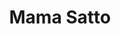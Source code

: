 ---
layout: place
title: "Mama Satto"
permalink: /michigan/ann-arbor/mama-satto.html
stateAbbr: MI
stateName: Michigan
cityName: Ann Arbor
seo:
  name: "Mama Satto"
  type: Restaurant
  links: https://order.online/store/238441?slug=-126260&slug=en-US&pickup=true&hideModal=true
description: "Ramen & udon soups, sushi rolls & other Japanese staples round out the menu at this casual outpost. Mama Satto serves delicious sushi in Ann Arbor, Michigan. Try fresh Japanese dishes for a great dining experience. Available for takeout, delivery, lunch, and dinner."
place_id: ChIJKYz5lECuPIgRdBbAbjI6RCk
photos:
  - name: >-
      places/ChIJKYz5lECuPIgRdBbAbjI6RCk/photos/AeeoHcL8lAEKz8pfPOI8tX3IPVqnLJ8_RJxM3ZXL4fniqCHiRPaPnmjnGnEo1WSTZhpBRx4vHdP7tYGFSgan8Zsb9KeRcGVjr35HdrxXrT9sN3QT6ORFDR4AZKviNNMcx4gDAJLmZWqeIwdQDMbxxfTQ__j6godWvdKrpV-j5rE0ZfEVQQbNM0KwsKtvF9FoUIqCWBzhXdMx9cMMWKAQHJksWZ71koRMWt8T-7QgygL701keUZ3J-aCP2ZCRa6WNjnoWtCkw5YDqxaKXmonNE3oHfFCDsYcIg2t5XzaDfSOzdbPbcg
    widthPx: 1400
    heightPx: 1050
    authorAttributions:
      - displayName: Mama Satto
        uri: https://maps.google.com/maps/contrib/103485657140178606375
        photoUri: >-
          https://lh3.googleusercontent.com/a/ACg8ocKQshxS5hujofuHL-nIg0XDHxLpOtfnLT4T-B7tgwtm2bmNSg=s100-p-k-no-mo
    flagContentUri: >-
      https://www.google.com/local/imagery/report/?cb_client=maps_api_places.places_api&image_key=!1e10!2sAF1QipNkFxFNHSis3_eJpUSC6yv2UuQLS1usxaehTZ80&hl=en-US
    googleMapsUri: >-
      https://www.google.com/maps/place//data=!3m4!1e2!3m2!1sAF1QipNkFxFNHSis3_eJpUSC6yv2UuQLS1usxaehTZ80!2e10!4m2!3m1!1s0x883cae4094f98c29:0x29443a326ec01674
  - name: >-
      places/ChIJKYz5lECuPIgRdBbAbjI6RCk/photos/AeeoHcIzo_bACoUnvwIGZ55pTTSQl848S-QHATF0t56CHxo0Nean9BSDlgDe2dZWIb6YdV6ce9FMRMfcusjFkb_WmyiPVg-F4a9iGO8jAWnzaxly_lKSVortHxSx-OmyzQORHLR648qGvMYhAZ1XR8uP83RdQ2oTnLZbXusmpZBU0szyRbPjEYjJeU4evYzaENYMa2aQEJ-VTQw0kLPa5Jw9O6LN918B-qn9UTbtbUb4c7poU3nl5d88MUMlPvWt8S3GQaAT37_vWBSUdI1DHJqxYMpT5GUGi0GPv6IUwxT3LnIWxQ
    widthPx: 1400
    heightPx: 1050
    authorAttributions:
      - displayName: Mama Satto
        uri: https://maps.google.com/maps/contrib/103485657140178606375
        photoUri: >-
          https://lh3.googleusercontent.com/a/ACg8ocKQshxS5hujofuHL-nIg0XDHxLpOtfnLT4T-B7tgwtm2bmNSg=s100-p-k-no-mo
    flagContentUri: >-
      https://www.google.com/local/imagery/report/?cb_client=maps_api_places.places_api&image_key=!1e10!2sAF1QipNYMc7sFQOxr20UN89p6MO6HqeEY3_3eQStrpk3&hl=en-US
    googleMapsUri: >-
      https://www.google.com/maps/place//data=!3m4!1e2!3m2!1sAF1QipNYMc7sFQOxr20UN89p6MO6HqeEY3_3eQStrpk3!2e10!4m2!3m1!1s0x883cae4094f98c29:0x29443a326ec01674
  - name: >-
      places/ChIJKYz5lECuPIgRdBbAbjI6RCk/photos/AeeoHcKUahSetJfe9aoLns6sXWvydWVLJu9qOa5zsQ8LGqR_XdVCJveiI1BoGowrCvhNMP9_JmJYGK9s3xXNictlX8lwP_7VIV8DIBaIFeJD7rU1s8Bg1yCJ2jBXDtCgd-3_gGaJCHhwauQVXsIxnad1dOIXUoInTo9YrL42d-WRtzX1bn8THlED9X53OKLh3wN3eXnqn9iP35LK7x-7kxRvQYWCiSss6oVsYWCn_WgIfbuOqBijEV5HIHAG2NEOaLE2rMUw55SV6lwuBPP1ZOk1Yf_6vQ3bQ5bCsyZkZQeMMc8m-CpbUz5wOZa0YZXzwmaJx8w3SN7aAywb1aYIgZ7yyCldm2CF4kVe32i5Lse3_iT8oa0dRP62jKXEj9abqZPVXa0FD8Mb1Qwu70pugliwgp6s9fY_YhT_sy6E2GCx6XYg1w
    widthPx: 1200
    heightPx: 1600
    authorAttributions:
      - displayName: Nikhil Ayyadevara
        uri: https://maps.google.com/maps/contrib/116566078196146424675
        photoUri: >-
          https://lh3.googleusercontent.com/a/ACg8ocLK_aTIVAWpdpaRDpUTAQmNjRHxo7XTwZLEH16qNw14BuKcZR2M=s100-p-k-no-mo
    flagContentUri: >-
      https://www.google.com/local/imagery/report/?cb_client=maps_api_places.places_api&image_key=!1e10!2sCIHM0ogKEICAgICLwea8DQ&hl=en-US
    googleMapsUri: >-
      https://www.google.com/maps/place//data=!3m4!1e2!3m2!1sCIHM0ogKEICAgICLwea8DQ!2e10!4m2!3m1!1s0x883cae4094f98c29:0x29443a326ec01674
  - name: >-
      places/ChIJKYz5lECuPIgRdBbAbjI6RCk/photos/AeeoHcJAtARea8cPDmQarr3gVHS3RhT7nRgowzfUC0OMxiCS4ONjkCevTbkjSTNuH5iSpozWxem3ghQJ-x0YLgCp_0B4fG73HaguY5fv2o0ETOCvg0FoGQge5Dkw_8sglyEw-K5q7Cf1KT1mJfqKBG0sYVrNosQC1600Gq-8U6AcnFQjna6rbDXiPrXuKo3lAtzs2S9Gj7VrYg-7iF3xfjyWneraUTGKKs8vmTXP_C0RDa8yO6PppRNQKRN_jw8Ixm5I2hvoqlLhli7NxylA2PwF0X6IsXKzQVoC7zgR8miyHOvscJ4Apipa-Tbx8b-dMRwO_kBiVSNEIIQ2dPacqppljvERncNJQNz4QkIqVnG2z5I3WgvniT0xaLrjryyMjWJM-V0Nz4S5DsBBblFTlurv3vSglwvqDe8Kxj5vSIsXidhRe0iR
    widthPx: 1290
    heightPx: 1646
    authorAttributions:
      - displayName: Hank Putter
        uri: https://maps.google.com/maps/contrib/110004903601536251886
        photoUri: >-
          https://lh3.googleusercontent.com/a/ACg8ocIlcYekVUZ1ukqksm0P1jU4CBf_Al0yQGXoHlXVLUnqngVLsA=s100-p-k-no-mo
    flagContentUri: >-
      https://www.google.com/local/imagery/report/?cb_client=maps_api_places.places_api&image_key=!1e10!2sCIHM0ogKEICAgIDr__LIhgE&hl=en-US
    googleMapsUri: >-
      https://www.google.com/maps/place//data=!3m4!1e2!3m2!1sCIHM0ogKEICAgIDr__LIhgE!2e10!4m2!3m1!1s0x883cae4094f98c29:0x29443a326ec01674
  - name: >-
      places/ChIJKYz5lECuPIgRdBbAbjI6RCk/photos/AeeoHcJBiZn85ZmCWg5Lta_9XSrRTuvTC-m_HVYQHllhaXWVW6q3We34TiRcgV9qsRsmrJTQEUFVN0ydH2PQpupt7qSDbot3Oz2cpyK-m3RDKtzm29oHZl6f9HbE04sseOLWnB7VfayK-MHZfJ2y5KQwzkS5gFKEEKFEGQRzpZiERzTMVrRfxmbG22jzijUjXpkRV-F1VEJ7p_5rw45TMOJrHvx6uNOee-hbS2jh2qIr0GpUV9PYEBhToqDUwdOlJf6h_Ti3BS1yXqp0vivDFdX1ckKpQf-loA7CJ9rx8nq0vS8nfPpJphoydjwXIyrcT-vqfOKldANe1PT5m_LlplM1aupIUsyAWl-rofJnID89oaHsvWyzpPwLWRLZh-YFX-pvPOLtUIpLu1KT6OgTqH9RpfaeV2v25BdetafLN46bJkmAvg
    widthPx: 3072
    heightPx: 4080
    authorAttributions:
      - displayName: Roundhat Rover
        uri: https://maps.google.com/maps/contrib/105306204619049587222
        photoUri: >-
          https://lh3.googleusercontent.com/a-/ALV-UjVzbOyXrThzkdnrbg8hla0hu33DvCw9CPUEdG5LMcho1qkmDVFGTw=s100-p-k-no-mo
    flagContentUri: >-
      https://www.google.com/local/imagery/report/?cb_client=maps_api_places.places_api&image_key=!1e10!2sCIHM0ogKEICAgICrmMSHLQ&hl=en-US
    googleMapsUri: >-
      https://www.google.com/maps/place//data=!3m4!1e2!3m2!1sCIHM0ogKEICAgICrmMSHLQ!2e10!4m2!3m1!1s0x883cae4094f98c29:0x29443a326ec01674
  - name: >-
      places/ChIJKYz5lECuPIgRdBbAbjI6RCk/photos/AeeoHcIeSDevYkkS4fIzEn_R69s2LbaANJORHTX2UAG8WGwoM7fxTU90BTpyIKWaC_OIvHH5AEbuBYdYIIvku9isKtZdILx883Nk07dJpJVFroBbEldbriMh7ezQ8g4Q9sO8i801Ia8NM5aNcIEx5tChO6Nq4JGbrGlA535IDQQBRRfQCQvDEEH2xbGO7zJ85k_Cyx2qXULakfAvvsP7lKymHgLBgUgJtw3h8OGc2QfCE-C_1Cq8QHsXimQwVmW3F3N86gmHBYXhC6FR1n9yr81lipRmuzn66FBahi2r8IoYi8fOCnOP4HwDU1C9OqFZW4yIXUpD15s1pEG52i6mhqOUkioS17g1U0vGpwplphRIK2yhmR5Z_RPEQE2j_FdBOCg40lE3hY52EOqC9u-g3r7inmoQdBBm2piSbkHUpu696EP6okZ1
    widthPx: 3574
    heightPx: 2699
    authorAttributions:
      - displayName: 波。真秀ᶘ oᴥoᶅ
        uri: https://maps.google.com/maps/contrib/100693727675241426882
        photoUri: >-
          https://lh3.googleusercontent.com/a-/ALV-UjXMOJkGInpODzldXu7adMgC2yjjZQG-xI0U6EHKAmglHPV4BnVa=s100-p-k-no-mo
    flagContentUri: >-
      https://www.google.com/local/imagery/report/?cb_client=maps_api_places.places_api&image_key=!1e10!2sCIHM0ogKEICAgICtnN3u4QE&hl=en-US
    googleMapsUri: >-
      https://www.google.com/maps/place//data=!3m4!1e2!3m2!1sCIHM0ogKEICAgICtnN3u4QE!2e10!4m2!3m1!1s0x883cae4094f98c29:0x29443a326ec01674
  - name: >-
      places/ChIJKYz5lECuPIgRdBbAbjI6RCk/photos/AeeoHcLh-iuFkE6fwyx6qmsYhUBEoWd4Jv5SQ9FogpgoYInbbBCptfP0DFw8Y5ctiCWa1z_VbpI2RjWl4a6TsYHSCg6lEauUVjx4i27EqAL1VqkmaPnQrnpsQEQiDIHOyszP-kBRHxIhH2ARVyh77cpS8L55b2MvrBZWloetsNE4Krd8dn-_LY_dpySGIcpVe17UnsSzvFlMGvnofTuD0vBOWEqTLi0LpFXASKE3H9ugpxDrWRT5iJnybENk-AUbeV0NzcweUecUSSLed9yJdMyRm1fFPvIzvIcEawJ01Tunlq0ix9mnGYdy3HNaLBH7p29bFCEyOdOefhUViiGjZVmh7foYpHCTn457FGhQSxA8o4i_0_sBquXHTeJ2G867aVziBq2v8bugsmOsAnW8Y5xMpGCiu7nJWA1XXgHq3dXKHKWdSg
    widthPx: 3024
    heightPx: 4032
    authorAttributions:
      - displayName: Dimo Kallis
        uri: https://maps.google.com/maps/contrib/110695689462233960858
        photoUri: >-
          https://lh3.googleusercontent.com/a-/ALV-UjXcvPXe32Ycz-Kav06ONUo6OxLK7A0ROLiMbP_IZ7YrHAOyBIks=s100-p-k-no-mo
    flagContentUri: >-
      https://www.google.com/local/imagery/report/?cb_client=maps_api_places.places_api&image_key=!1e10!2sCIHM0ogKEICAgIDT_KOwcw&hl=en-US
    googleMapsUri: >-
      https://www.google.com/maps/place//data=!3m4!1e2!3m2!1sCIHM0ogKEICAgIDT_KOwcw!2e10!4m2!3m1!1s0x883cae4094f98c29:0x29443a326ec01674
  - name: >-
      places/ChIJKYz5lECuPIgRdBbAbjI6RCk/photos/AeeoHcKqTWmavrzo5bunP0smTcRFHcEwz4R3J1wr_natBQbD5ZTvCtRQOjKfNefdsi1H95bpwMiGn2FY5T0x-8XJGzG6Hxwmvk1vzIIJS814iBWwU2YllgRlYW_kAzRPixD7Q_g50icvbcsMqzDzgdr2laYb4RUQveXGwaugu54TnPP9F6tQybyeshltE5d4HUKMg4egrG9iU-TkJWu9Rlgec-s6JUZdq-cZQEeUZ5xvw1diOVGJUGaoflFWD1PXZHHMvswPToygnxS7XaF_P86o3omtnKyZtDa-MgjgH9yAcOj4D6L5em6BeBsQdyz50Ki340Bza3sVGlDq6ntp72gBZFmS7isMpvIWJKPg-5zDzFxmx9EaKBAlSODRRii9AWiWx9F0Wu3ABQujFKp6M0gF0NnlCmGt7CVRyxgaM3UmDHrzsj8W
    widthPx: 3000
    heightPx: 4000
    authorAttributions:
      - displayName: Kathy Burns
        uri: https://maps.google.com/maps/contrib/113995848128638175962
        photoUri: >-
          https://lh3.googleusercontent.com/a-/ALV-UjWpeAUaCDiNcvjocfwIN3TxFhVXntTClDD6pXUFCj1HjnEQlx8I=s100-p-k-no-mo
    flagContentUri: >-
      https://www.google.com/local/imagery/report/?cb_client=maps_api_places.places_api&image_key=!1e10!2sCIHM0ogKEICAgICrh-qOogE&hl=en-US
    googleMapsUri: >-
      https://www.google.com/maps/place//data=!3m4!1e2!3m2!1sCIHM0ogKEICAgICrh-qOogE!2e10!4m2!3m1!1s0x883cae4094f98c29:0x29443a326ec01674
  - name: >-
      places/ChIJKYz5lECuPIgRdBbAbjI6RCk/photos/AeeoHcJlu26N8kC355nH2PP0zgFsnhK1IXgYZtXOqvXT44vbaDP55hLnyD-KLlxAIq3NfBiURW60PwiQJdewEZFfNSWS0YixaUreBFQhwGJFMV_Fajh5_7RPklMcBbmrpXAgCXoWQTs9698Eho0ebzg9LpWMc4tbsfgd2yNk_ojbxsDu7Om4HXgr8t80KI6c00WyCMxF5_eRmzFc6YJztiigvAouQwolRrwWnU5DRw0ijBbxludzcGDOJy0krqfR0J0rz-tUObO83qfZK-XcBTsONMYtTf4nf6OpU7gKpsxVm1VZiV9xkXvBTQDUlD3HjsLH9s0WEaLErS0JB84jc3P8zHTAwlRrffufQ-zsPv7nquU0hcFKe1KKrYpxNLwqoRrrxkwUIAxmJ6SwG8IH5tUUw0aWWgmtIJWlQzc1AXqv9X_UPaKz
    widthPx: 4032
    heightPx: 3024
    authorAttributions:
      - displayName: Margaret Peters
        uri: https://maps.google.com/maps/contrib/117962716600348399058
        photoUri: >-
          https://lh3.googleusercontent.com/a-/ALV-UjXV48biBJsYlKrNs5GwfP_GJw5GPpsJVI7_eFFMLvR8Omt1jnI=s100-p-k-no-mo
    flagContentUri: >-
      https://www.google.com/local/imagery/report/?cb_client=maps_api_places.places_api&image_key=!1e10!2sCIHM0ogKEICAgICkpIayzgE&hl=en-US
    googleMapsUri: >-
      https://www.google.com/maps/place//data=!3m4!1e2!3m2!1sCIHM0ogKEICAgICkpIayzgE!2e10!4m2!3m1!1s0x883cae4094f98c29:0x29443a326ec01674
  - name: >-
      places/ChIJKYz5lECuPIgRdBbAbjI6RCk/photos/AeeoHcJrn2D7CU64Afb6m_D--3-zOTT5_4hmyVxKWgOYPZRkT3Ult7mqkJSAfVE2Qm8kT1HoEOBRDH0CumUS9harkOjUaMBWd81DYSsxaKK0oKHGNnbBNNOwNOMLDotd-i9TcIjjSs_2LTou41D10DJhOXzIIgu4ePB_p15rsN-wQZ6LqeQPiSIdFc7Hf330jdVBU9L2-RD_e5rffMP8BED_X842VKpOw_DfS0WVEPhWCGqljsl4bMxcP1abTXzI23lHmfgnBnEBM_GcvQjLGCrSXsQrXP_NaZidD56zv8Cxaw7OoA
    widthPx: 1080
    heightPx: 1440
    authorAttributions:
      - displayName: Mama Satto
        uri: https://maps.google.com/maps/contrib/103485657140178606375
        photoUri: >-
          https://lh3.googleusercontent.com/a/ACg8ocKQshxS5hujofuHL-nIg0XDHxLpOtfnLT4T-B7tgwtm2bmNSg=s100-p-k-no-mo
    flagContentUri: >-
      https://www.google.com/local/imagery/report/?cb_client=maps_api_places.places_api&image_key=!1e10!2sAF1QipPC6VTEz-xTf5xr1rKtvI0v9wqeRtO9fxF4ivwr&hl=en-US
    googleMapsUri: >-
      https://www.google.com/maps/place//data=!3m4!1e2!3m2!1sAF1QipPC6VTEz-xTf5xr1rKtvI0v9wqeRtO9fxF4ivwr!2e10!4m2!3m1!1s0x883cae4094f98c29:0x29443a326ec01674
address: 715 N University Ave, Ann Arbor, MI 48104, USA
street: 715 N University Ave
city: Ann Arbor
state: MI
zip: '48104'
country: USA
neighborhood: Burns Park
latitude: '42.278743'
longitude: '-83.740113'
accessibility_options:
  wheelchairAccessibleParking: true
  wheelchairAccessibleEntrance: true
  wheelchairAccessibleSeating: true
business_status: OPERATIONAL
name: Mama Satto
google_maps_links:
  directionsUri: >-
    https://www.google.com/maps/dir//''/data=!4m7!4m6!1m1!4e2!1m2!1m1!1s0x883cae4094f98c29:0x29443a326ec01674!3e0
  placeUri: https://maps.google.com/?cid=2973565642252228212
  writeAReviewUri: >-
    https://www.google.com/maps/place//data=!4m3!3m2!1s0x883cae4094f98c29:0x29443a326ec01674!12e1
  reviewsUri: >-
    https://www.google.com/maps/place//data=!4m4!3m3!1s0x883cae4094f98c29:0x29443a326ec01674!9m1!1b1
  photosUri: >-
    https://www.google.com/maps/place//data=!4m3!3m2!1s0x883cae4094f98c29:0x29443a326ec01674!10e5
primary_type: Sushi Restaurant
opening_hours:
  regular: null
  current: null
secondary_opening_hours:
  regular:
    weekdayDescriptions: null
    type: null
  current:
    weekdayDescriptions: null
    type: null
phone: (734) 213-3044
price_level: null
price_range: $20 &ndash; $30
rating: '4.0'
rating_count: 450
website: >-
  https://order.online/store/238441?slug=-126260&slug=en-US&pickup=true&hideModal=true
reviews:
  - name: >-
      places/ChIJKYz5lECuPIgRdBbAbjI6RCk/reviews/ChdDSUhNMG9nS0VJQ0FnTURRc2VmVm9RRRAB
    relativePublishTimeDescription: a month ago
    rating: 5
    text:
      text: >-
        Happy we stumbled across this gem. We came for lunch on a slow Tuesday.
        We were kindly greeted at the door and sat promptly. The order was quick
        and we received really flavorful miso upon arrival. The sushi roll
        preparation wasn’t my favorite, but the scallops inside were good. Both
        my ramen and gfs udon were really good. Flavorful and good spice levels.
        The seafood was slightly tough in my ramen, but the beef in the udon was
        fantastic. Overall a really pleasant experience and a nice spot in Ann
        Arbor.
      languageCode: en
    originalText:
      text: >-
        Happy we stumbled across this gem. We came for lunch on a slow Tuesday.
        We were kindly greeted at the door and sat promptly. The order was quick
        and we received really flavorful miso upon arrival. The sushi roll
        preparation wasn’t my favorite, but the scallops inside were good. Both
        my ramen and gfs udon were really good. Flavorful and good spice levels.
        The seafood was slightly tough in my ramen, but the beef in the udon was
        fantastic. Overall a really pleasant experience and a nice spot in Ann
        Arbor.
      languageCode: en
    authorAttribution:
      displayName: Kavan Lavy
      uri: https://www.google.com/maps/contrib/112191160951146949783/reviews
      photoUri: >-
        https://lh3.googleusercontent.com/a-/ALV-UjUozlK73i3P42GuWdueEepiMgwRXAe_iChpxxvlZ9CrFRj_lyc=s128-c0x00000000-cc-rp-mo-ba4
    publishTime: '2025-03-11T19:37:23.363758Z'
    flagContentUri: >-
      https://www.google.com/local/review/rap/report?postId=ChdDSUhNMG9nS0VJQ0FnTURRc2VmVm9RRRAB&d=17924085&t=1
    googleMapsUri: >-
      https://www.google.com/maps/reviews/data=!4m6!14m5!1m4!2m3!1sChdDSUhNMG9nS0VJQ0FnTURRc2VmVm9RRRAB!2m1!1s0x883cae4094f98c29:0x29443a326ec01674
  - name: >-
      places/ChIJKYz5lECuPIgRdBbAbjI6RCk/reviews/ChdDSUhNMG9nS0VJQ0FnSUQzajdIanJBRRAB
    relativePublishTimeDescription: 4 months ago
    rating: 3
    text:
      text: >-
        The owner was a kind Korean lady and the kitchen was mostly Latino.
        Their food tastes decent but was definitely unauthentic and a bit
        overpriced. Katsu curry was the best in town, with a thick pork cutlet,
        but came with a price of $18. Sushi was Americanized and ok-ish. They
        provided complimentary miso soups, but those were premade and
        supermarket-quality. The lights were weirdly blue-purple and felt
        unsettling.
      languageCode: en
    originalText:
      text: >-
        The owner was a kind Korean lady and the kitchen was mostly Latino.
        Their food tastes decent but was definitely unauthentic and a bit
        overpriced. Katsu curry was the best in town, with a thick pork cutlet,
        but came with a price of $18. Sushi was Americanized and ok-ish. They
        provided complimentary miso soups, but those were premade and
        supermarket-quality. The lights were weirdly blue-purple and felt
        unsettling.
      languageCode: en
    authorAttribution:
      displayName: Akira CA
      uri: https://www.google.com/maps/contrib/116495113121542964604/reviews
      photoUri: >-
        https://lh3.googleusercontent.com/a-/ALV-UjX23hSfSwpZqI2OnKFFOJoACTlQsHMdP727-wCEovIDjleVC9w=s128-c0x00000000-cc-rp-mo-ba4
    publishTime: '2024-12-11T06:21:24.112146Z'
    flagContentUri: >-
      https://www.google.com/local/review/rap/report?postId=ChdDSUhNMG9nS0VJQ0FnSUQzajdIanJBRRAB&d=17924085&t=1
    googleMapsUri: >-
      https://www.google.com/maps/reviews/data=!4m6!14m5!1m4!2m3!1sChdDSUhNMG9nS0VJQ0FnSUQzajdIanJBRRAB!2m1!1s0x883cae4094f98c29:0x29443a326ec01674
  - name: >-
      places/ChIJKYz5lECuPIgRdBbAbjI6RCk/reviews/ChZDSUhNMG9nS0VJQ0FnSURyX19MSWVnEAE
    relativePublishTimeDescription: 8 months ago
    rating: 4
    text:
      text: >-
        Been here many a time and it never gets old. Great sushi, great service.
        It can get pretty busy at nights and it’s a small space so it’s hard to
        hear sometimes. Love the specialty rolls and the variety
      languageCode: en
    originalText:
      text: >-
        Been here many a time and it never gets old. Great sushi, great service.
        It can get pretty busy at nights and it’s a small space so it’s hard to
        hear sometimes. Love the specialty rolls and the variety
      languageCode: en
    authorAttribution:
      displayName: Hank Putter
      uri: https://www.google.com/maps/contrib/110004903601536251886/reviews
      photoUri: >-
        https://lh3.googleusercontent.com/a/ACg8ocIlcYekVUZ1ukqksm0P1jU4CBf_Al0yQGXoHlXVLUnqngVLsA=s128-c0x00000000-cc-rp-mo-ba4
    publishTime: '2024-07-21T21:45:40.486970Z'
    flagContentUri: >-
      https://www.google.com/local/review/rap/report?postId=ChZDSUhNMG9nS0VJQ0FnSURyX19MSWVnEAE&d=17924085&t=1
    googleMapsUri: >-
      https://www.google.com/maps/reviews/data=!4m6!14m5!1m4!2m3!1sChZDSUhNMG9nS0VJQ0FnSURyX19MSWVnEAE!2m1!1s0x883cae4094f98c29:0x29443a326ec01674
  - name: >-
      places/ChIJKYz5lECuPIgRdBbAbjI6RCk/reviews/ChZDSUhNMG9nS0VJQ0FnSUQyMVpuMEVnEAE
    relativePublishTimeDescription: 5 months ago
    rating: 5
    text:
      text: >-
        Favorite sushi place around! Service is great, food delicious and fresh.
        Quick lunch turnaround, good portion sizes and best prices around.
      languageCode: en
    originalText:
      text: >-
        Favorite sushi place around! Service is great, food delicious and fresh.
        Quick lunch turnaround, good portion sizes and best prices around.
      languageCode: en
    authorAttribution:
      displayName: Grace Su Ming
      uri: https://www.google.com/maps/contrib/105329286212731930164/reviews
      photoUri: >-
        https://lh3.googleusercontent.com/a-/ALV-UjVnLqWGwnTsB3bO-pVRspf9RSyjFtjgXA97T70MLtktxjVdA5kZKg=s128-c0x00000000-cc-rp-mo-ba6
    publishTime: '2024-11-06T01:47:45.369771Z'
    flagContentUri: >-
      https://www.google.com/local/review/rap/report?postId=ChZDSUhNMG9nS0VJQ0FnSUQyMVpuMEVnEAE&d=17924085&t=1
    googleMapsUri: >-
      https://www.google.com/maps/reviews/data=!4m6!14m5!1m4!2m3!1sChZDSUhNMG9nS0VJQ0FnSUQyMVpuMEVnEAE!2m1!1s0x883cae4094f98c29:0x29443a326ec01674
  - name: >-
      places/ChIJKYz5lECuPIgRdBbAbjI6RCk/reviews/ChdDSUhNMG9nS0VJQ0FnSUR0bGZHU3hRRRAB
    relativePublishTimeDescription: a year ago
    rating: 3
    text:
      text: >-
        Decent food and nice staff, with a campus restaurant feel. Overall, the
        food is pretty good, although the sashimi I had was a little all over
        the board. I was also less than impressed with the Mama Satto Ramen, but
        the bao was tasty. The prices seem a bit high for the quality of food,
        and even though I knew about the 18% automatic gratuity ahead of time, I
        was still put off by it. I would much rather see higher prices on the
        menu than have an extra charge hidden on the check (labeled
        "surcharge"), with a prompt below for a tip, and no indication that the
        tip was already priced in. Just seems a bit shady to me, and although
        I'm not a fan of the tipping system in America, I don't think this is an
        improvement. In general, I think there are much better places in town
        for both sushi and ramen, and I would much rather support those places.
      languageCode: en
    originalText:
      text: >-
        Decent food and nice staff, with a campus restaurant feel. Overall, the
        food is pretty good, although the sashimi I had was a little all over
        the board. I was also less than impressed with the Mama Satto Ramen, but
        the bao was tasty. The prices seem a bit high for the quality of food,
        and even though I knew about the 18% automatic gratuity ahead of time, I
        was still put off by it. I would much rather see higher prices on the
        menu than have an extra charge hidden on the check (labeled
        "surcharge"), with a prompt below for a tip, and no indication that the
        tip was already priced in. Just seems a bit shady to me, and although
        I'm not a fan of the tipping system in America, I don't think this is an
        improvement. In general, I think there are much better places in town
        for both sushi and ramen, and I would much rather support those places.
      languageCode: en
    authorAttribution:
      displayName: Matthew Reed
      uri: https://www.google.com/maps/contrib/105655148992102218647/reviews
      photoUri: >-
        https://lh3.googleusercontent.com/a-/ALV-UjWEnntEyLO1Bbx_QW5KuB8Uq4ZOFUv4zRInVJmBSXL4JYrLm-k=s128-c0x00000000-cc-rp-mo-ba6
    publishTime: '2024-02-06T00:49:14.633621Z'
    flagContentUri: >-
      https://www.google.com/local/review/rap/report?postId=ChdDSUhNMG9nS0VJQ0FnSUR0bGZHU3hRRRAB&d=17924085&t=1
    googleMapsUri: >-
      https://www.google.com/maps/reviews/data=!4m6!14m5!1m4!2m3!1sChdDSUhNMG9nS0VJQ0FnSUR0bGZHU3hRRRAB!2m1!1s0x883cae4094f98c29:0x29443a326ec01674
parking_options:
  valetParking: false
payment_options:
  acceptsCreditCards: true
  acceptsDebitCards: true
  acceptsCashOnly: false
  acceptsNfc: true
allow_dogs: null
curbside_pickup: null
delivery: true
dine_in: true
good_for_children: null
good_for_groups: null
good_for_sports: false
live_music: false
menu_for_children: false
outdoor_seating: false
reservable: true
restroom: true
serves_beer: true
serves_breakfast: false
serves_brunch: false
serves_cocktails: null
serves_coffee: false
serves_dinner: true
serves_dessert: true
serves_lunch: true
serves_vegetarian_food: null
serves_wine: true
takeout: true
summary: >-
  Ramen & udon soups, sushi rolls & other Japanese staples round out the menu at
  this casual outpost.

---